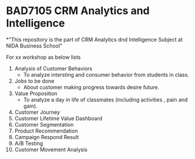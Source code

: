 # BAD7105 CRM Analytics and Intelligence 

*"This repository is the part of CRM Analytics dnd Intelligence Subject at NIDA Business School"

For xx workshop as below lists 
 1. Analysis of Customer Behaviors
    - To analyze intersting and consumer behavior from students in class.
 2. Jobs to be done
    - About customer making progress towards desire future.
 3. Value Proposition
    - To analyze a day in life of classmates (including activities , pain and gain). 
 4. Customer Journey
 5. Customer Lifetime Value Dashboard
 6. Customer Segmentation
 7. Product Recommendation
 8. Campaign Respond Result
 9. A/B Testing
 10. Customer Movement Analysis

